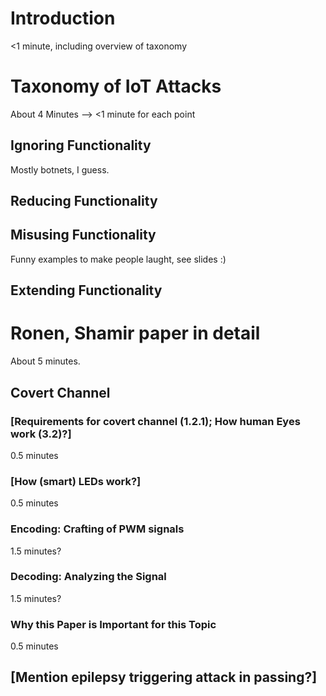# Introduction
<1 minute, including overview of taxonomy

# Taxonomy of IoT Attacks
About 4 Minutes --> <1 minute for each point

## Ignoring Functionality
Mostly botnets, I guess.

## Reducing Functionality

## Misusing Functionality
Funny examples to make people laught, see slides :)

## Extending Functionality

# Ronen, Shamir paper in detail
About 5 minutes.

## Covert Channel

### [Requirements for covert channel (1.2.1); How human Eyes work (3.2)?]
0.5 minutes

### [How (smart) LEDs work?]
0.5 minutes

### Encoding: Crafting of PWM signals
1.5 minutes?

### Decoding: Analyzing the Signal
1.5 minutes?

### Why this Paper is Important for this Topic
0.5 minutes

## [Mention epilepsy triggering attack in passing?]
